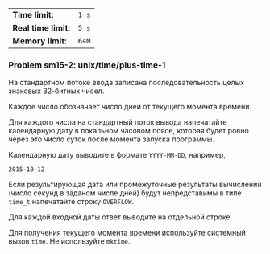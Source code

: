 |                      |       |
|----------------------|-------|
| **Time limit:**      | `1 s` |
| **Real time limit:** | `5 s` |
| **Memory limit:**    | `64M` |


### Problem sm15-2: unix/time/plus-time-1

На стандартном потоке ввода записана последовательность целых знаковых 32-битных чисел.

Каждое число обозначает число дней от текущего момента времени.

Для каждого числа на стандартный поток вывода напечатайте календарную дату в локальном часовом
поясе, которая будет ровно через это число суток после момента запуска программы.

Календарную дату выводите в формате `YYYY-MM-DD`, например,

    
    
    2015-10-12
    

Если результирующая дата или промежуточные результаты вычислений (число секунд в заданом числе дней)
будут непредставимы в типе `time_t` напечатайте строку `OVERFLOW`.

Для каждой входной даты ответ выводите на отдельной строке.

Для получения текущего момента времени используйте системный вызов `time`. Не используйте `mktime`.

